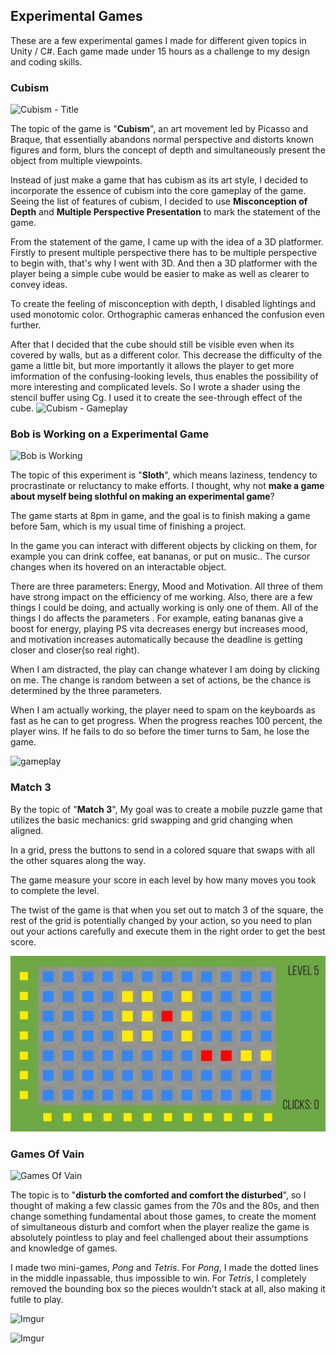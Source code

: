 ## Experimental Games

These are a few experimental games I made for different given topics in Unity / C#. Each game made under 15 hours as a challenge to my design and coding skills.

### Cubism

![Cubism - Title](http://i.imgur.com/M1MLKfC.png)

The topic of the game is "**Cubism**", an art movement led by Picasso and Braque, that essentially abandons normal perspective and distorts known figures and form, blurs the concept of depth and simultaneously present the object from multiple viewpoints.

Instead of just make a game that has cubism as its art style, I decided to incorporate the essence of cubism into the core gameplay of the game. Seeing the list of features of cubism, I decided to use **Misconception of Depth** and **Multiple Perspective Presentation** to mark the statement of the game. 

From the statement of the game, I came up with the idea of a 3D platformer. Firstly to present multiple perspective there has to be multiple perspective to begin with, that's why I went with 3D. And then a 3D platformer with the player being a simple cube would be easier to make as well as clearer to convey ideas.

To create the feeling of misconception with depth, I disabled lightings and used monotomic color. Orthographic cameras enhanced the confusion even further.

After that I decided that the cube should still be visible even when its covered by walls, but as a different color. This decrease the difficulty of the game a little bit, but more importantly it allows the player to get more imformation of the confusing-looking levels, thus enables the possibility of more interesting and complicated levels. So I wrote a shader using the stencil buffer using Cg. I used it to create the see-through effect of the cube.
![Cubism - Gameplay](http://i.imgur.com/AiNFWAA.png)

### Bob is Working on a Experimental Game

 ![Bob is Working](http://i.imgur.com/OBkKlYt.png)

The topic of this experiment is "**Sloth**", which means laziness, tendency to procrastinate or reluctancy to make efforts. I thought, why not **make a game about myself being slothful on making an experimental game**? 

The game starts at 8pm in game, and the goal is to finish making a game before 5am, which is my usual time of finishing a project. 

In the game you can interact with different objects by clicking on them, for example you can drink coffee, eat bananas, or put on music.. The cursor changes when its hovered on an interactable object.

There are three parameters: Energy, Mood and Motivation. All three of them have strong impact on the efficiency of me working. Also, there are a few things I could be doing, and actually working is only one of them. All of the things I do affects the parameters . For example, eating bananas give a boost for energy, playing PS vita decreases energy but increases mood, and motivation increases automatically because the deadline is getting closer and closer(so real right).

When I am distracted, the play can change whatever I am doing by clicking on me. The change is random between a set of actions, be the chance is determined by the three parameters.

When I am actually working, the player need to spam on the keyboards as fast as he can to get progress. When the progress reaches 100 percent, the player wins. If he fails to do so before the timer turns to 5am, he lose the game.

![gameplay](http://i.imgur.com/hz1IsR7.png)



### Match 3

By the topic of "**Match 3**", My goal was to create a mobile puzzle game that utilizes the basic mechanics: grid swapping and grid changing when aligned.

In a grid, press the buttons to send in a colored square that swaps with all the other squares along the way. 

The game measure your score in each level by how many moves you took to complete the level.

The twist of the game is that when you set out to match 3 of the square, the rest of the grid is potentially changed by your action, so you need to plan out your actions carefully and execute them in the right order to get the best score.

![gameplay](Match3/gameplay.png)



### Games Of Vain

![Games Of Vain](http://i.imgur.com/7dExcTj.png)

The topic is to "**disturb the comforted and comfort the disturbed**", so I thought of making a few classic games from the 70s and the 80s, and then change something fundamental about those games, to create the moment of simultaneous disturb and comfort when the player realize the game is absolutely pointless to play and feel challenged about their assumptions and knowledge of games.

I made two mini-games, *Pong* and *Tetris*. For *Pong*, I made the dotted lines in the middle inpassable, thus impossible to win. For *Tetris*, I completely removed the bounding box so the pieces wouldn't stack at all, also making it futile to play.

![Imgur](http://i.imgur.com/Rt4fRQj.gif)

![Imgur](http://i.imgur.com/oBI0FdQ.gif)

